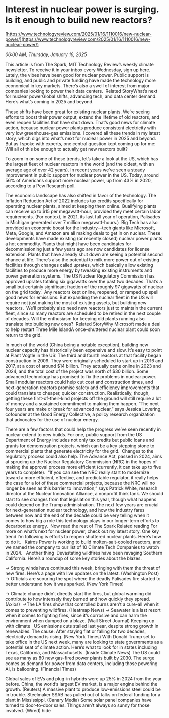 # Interest in nuclear power is surging. Is it enough to build new reactors?

[https://www.technologyreview.com/2025/01/16/1110016/new-nuclear-power/](https://www.technologyreview.com/2025/01/16/1110016/new-nuclear-power/)

*06:00 AM, Thursday, January 16, 2025*

This article is from The Spark, MIT Technology Review’s weekly climate newsletter. To receive it in your inbox every Wednesday, sign up here. Lately, the vibes have been good for nuclear power. Public support is building, and public and private funding have made the technology more economical in key markets. There’s also a swell of interest from major companies looking to power their data centers.  Related StoryWhat’s next for nuclear powerGlobal shifts, advancing tech, and data center demand: Here’s what’s coming in 2025 and beyond.

These shifts have been great for existing nuclear plants. We’re seeing efforts to boost their power output, extend the lifetime of old reactors, and even reopen facilities that have shut down. That’s good news for climate action, because nuclear power plants produce consistent electricity with very low greenhouse-gas emissions. I covered all these trends in my latest story, which digs into what’s next for nuclear power in 2025 and beyond. But as I spoke with experts, one central question kept coming up for me: Will all of this be enough to actually get new reactors built?

To zoom in on some of these trends, let’s take a look at the US, which has the largest fleet of nuclear reactors in the world (and the oldest, with an average age of over 42 years). In recent years we’ve seen a steady improvement in public support for nuclear power in the US. Today, around 56% of Americans support more nuclear power, up from 43% in 2020, according to a Pew Research poll.

The economic landscape has also shifted in favor of the technology. The Inflation Reduction Act of 2022 includes tax credits specifically for operating nuclear plants, aimed at keeping them online. Qualifying plants can receive up to $15 per megawatt-hour, provided they meet certain labor requirements. (For context, in 2021, its last full year of operation, Palisades in Michigan generated over 7 million megawatt-hours.)  Big Tech has also provided an economic boost for the industry—tech giants like Microsoft, Meta, Google, and Amazon are all making deals to get in on nuclear. These developments have made existing (or recently closed) nuclear power plants a hot commodity. Plants that might have been candidates for decommissioning just a few years ago are now candidates for license extension. Plants that have already shut down are seeing a potential second chance at life. There’s also the potential to milk more power out of existing facilities through changes called uprates, which basically allow existing facilities to produce more energy by tweaking existing instruments and power generation systems. The US Nuclear Regulatory Commission has approved uprates totaling six gigawatts over the past two decades. That’s a small but certainly significant fraction of the roughly 97 gigawatts of nuclear on the grid today.   Any reactors kept online, reopened, or ramped up spell good news for emissions. But expanding the nuclear fleet in the US will require not just making the most of existing assets, but building new reactors.  We’ll probably also need new reactors just to maintain the current fleet, since so many reactors are scheduled to be retired in the next couple of decades. Will the enthusiasm for keeping old plants running also translate into building new ones?  Related StoryWhy Microsoft made a deal to help restart Three Mile IslandA once-shuttered nuclear plant could soon return to the grid.

In much of the world (China being a notable exception), building new nuclear capacity has historically been expensive and slow. It’s easy to point at Plant Vogtle in the US: The third and fourth reactors at that facility began construction in 2009. They were originally scheduled to start up in 2016 and 2017, at a cost of around $14 billion. They actually came online in 2023 and 2024, and the total cost of the project was north of $30 billion. Some advanced technology has promised to fix the problems in nuclear power. Small modular reactors could help cut cost and construction times, and next-generation reactors promise safety and efficiency improvements that could translate to cheaper, quicker construction. Realistically, though, getting these first-of-their-kind projects off the ground will still require a lot of money and a sustained commitment to making them happen. “The next four years are make or break for advanced nuclear,” says Jessica Lovering, cofounder at the Good Energy Collective, a policy research organization that advocates for the use of nuclear energy.

There are a few factors that could help the progress we’ve seen recently in nuclear extend to new builds. For one, public support from the US Department of Energy includes not only tax credits but public loans and grants for demonstration projects, which can be a key stepping stone to commercial plants that generate electricity for the grid.  Changes to the regulatory process could also help. The Advance Act, passed in 2024, aims at sprucing up the Nuclear Regulatory Commission (NRC) in the hopes of making the approval process more efficient (currently, it can take up to five years to complete).  “If you can see the NRC really start to modernize toward a more efficient, effective, and predictable regulator, it really helps the case for a lot of these commercial projects, because the NRC will no longer be seen as this barrier to innovation,” says Patrick White, research director at the Nuclear Innovation Alliance, a nonprofit think tank. We should start to see changes from that legislation this year, though what happens could depend on the Trump administration. The next few years are crucial for next-generation nuclear technology, and how the industry fares between now and the end of the decade could be very telling when it comes to how big a role this technology plays in our longer-term efforts to decarbonize energy.    Now read the rest of The Spark Related reading For more on what’s next for nuclear power, check out my latest story. One key trend I’m following is efforts to reopen shuttered nuclear plants. Here’s how to do it.   Kairos Power is working to build molten-salt-cooled reactors, and we named the company to our list of 10 Climate Tech Companies to watch in 2024.   Another thing  Devastating wildfires have been ravaging Southern California. Here’s a roundup of some key stories about the blazes.

→ Strong winds have continued this week, bringing with them the threat of new fires. Here’s a page with live updates on the latest. (Washington Post) → Officials are scouring the spot where the deadly Palisades fire started to better understand how it was sparked. (New York Times)

→ Climate change didn’t directly start the fires, but global warming did contribute to how intensely they burned and how quickly they spread. (Axios)  →The LA fires show that controlled burns aren’t a cure-all when it comes to preventing wildfires. (Heatmap News) → Seawater is a last resort when it comes to fighting fires, since it’s corrosive and can harm the environment when dumped on a blaze. (Wall Street Journal) Keeping up with climate   US emissions cuts stalled last year, despite strong growth in renewables. The cause: After staying flat or falling for two decades, electricity demand is rising. (New York Times) With Donald Trump set to take office in the US next week, many are looking to state governments as a potential seat of climate action. Here’s what to look for in states including Texas, California, and Massachusetts. (Inside Climate News) The US could see as many as 80 new gas-fired power plants built by 2030. The surge comes as demand for power from data centers, including those powering AI, is ballooning. (Financial Times)

Global sales of EVs and plug-in hybrids were up 25% in 2024 from the year before. China, the world’s largest EV market, is a major engine behind the growth. (Reuters) A massive plant to produce low-emissions steel could be in trouble. Steelmaker SSAB has pulled out of talks on federal funding for a plant in Mississippi. (Canary Media) Some solar panel companies have turned to door-to-door sales. Things aren’t always so sunny for those involved. (Wired) hide

